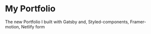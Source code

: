 # My Portfolio

The new Portfolio I built with Gatsby and, Styled-components, Framer-motion, Netlify form

